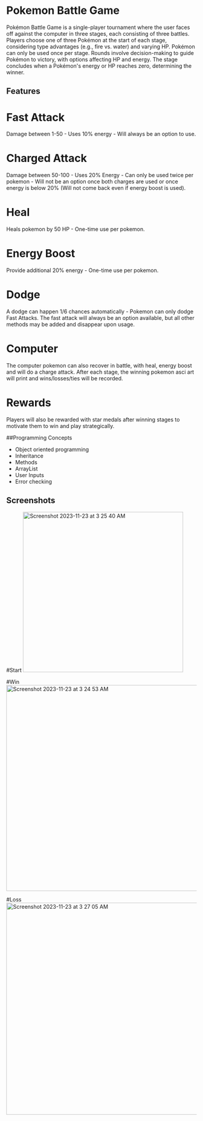 # Pokemon Battle Game

Pokémon Battle Game is a single-player tournament where the user faces off against the computer in three stages, each consisting of three battles. Players choose one of three Pokémon at the start of each stage, considering type advantages (e.g., fire vs. water) and varying HP. Pokémon can only be used once per stage. Rounds involve decision-making to guide Pokémon to victory, with options affecting HP and energy. The stage concludes when a Pokémon's energy or HP reaches zero, determining the winner.

## Features

# Fast Attack
Damage between 1-50 - Uses 10% energy - Will always be an option to use.

# Charged Attack
Damage between 50-100 - Uses 20% Energy - Can only be used twice per pokemon - Will not be an option once both charges are used or once energy is below 20% (Will not come back even if energy boost is used).

# Heal
Heals pokemon by 50 HP - One-time use per pokemon.

# Energy Boost
Provide additional 20% energy - One-time use per pokemon.

# Dodge
A dodge can happen 1/6 chances automatically - Pokemon can only dodge Fast Attacks. The fast attack will always be an option available, but all other methods may be added and disappear upon usage. 

# Computer 
The computer pokemon can also recover in battle, with heal, energy boost and will do a charge attack. After each stage, the winning pokemon asci art will print and wins/losses/ties will be recorded. 

# Rewards
Players will also be rewarded with star medals after winning stages to motivate them to win and play strategically.


##Programming Concepts
- Object oriented programming
- Inheritance
- Methods
- ArrayList
- User Inputs
- Error checking
  
## Screenshots

#Start
<img width="424" alt="Screenshot 2023-11-23 at 3 25 40 AM" src="https://github.com/arj5/pokemon-battle-game/assets/107235667/b25a9f1d-fb3a-4b09-8f74-6dffdf3c7103">

#Win
<img width="545" alt="Screenshot 2023-11-23 at 3 24 53 AM" src="https://github.com/arj5/pokemon-battle-game/assets/107235667/7f0d3152-79df-4171-8bb2-57b5a5b8b0f6">

#Loss
<img width="561" alt="Screenshot 2023-11-23 at 3 27 05 AM" src="https://github.com/arj5/pokemon-battle-game/assets/107235667/2dcd498b-1d6a-49e5-93ad-73453eb119f8">

